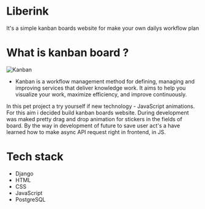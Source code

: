 # Liberink
It's a simple kanban boards website for make your own dailys workflow plan


# What is kanban board ?

![Kanban](https://d112uwirao0vo9.cloudfront.net/wp-content/uploads/2018/11/Kanban-Board.png)


- Kanban is a workflow management method for defining, managing and improving services that deliver knowledge work. It aims to help you visualize your work, maximize efficiency, and improve continuously.

In this pet project a try yourself if new technology - JavaScript animations. For this aim i decided build kanban boards website. 
During development was maked pretty drag and drop animation for stickers in the fields of board. 
By the way in development of future to save user act's a have learned how to make async API request right in frontend, in JS.

# Tech stack
- Django
- HTML
- CSS
- JavaScript
- PostgreSQL

 
